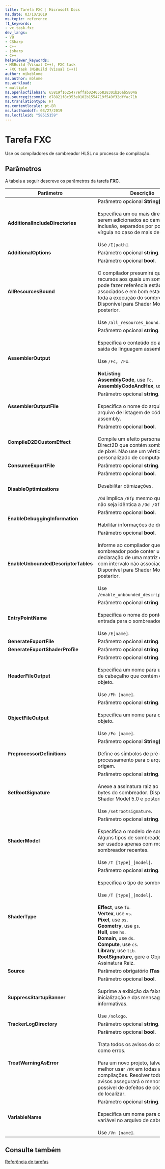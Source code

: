```yaml
---
title: Tarefa FXC | Microsoft Docs
ms.date: 03/10/2019
ms.topic: reference
f1_keywords:
- vc.task.fxc
dev_langs:
- VB
- CSharp
- C++
- jsharp
- C++
helpviewer_keywords:
- MSBuild (Visual C++), FXC task
- FXC task (MSBuild (Visual C++))
author: mikeblome
ms.author: mblome
ms.workload:
- multiple
ms.openlocfilehash: 65819f1625477effab024055828301b26ab5804a
ms.sourcegitcommit: d78821f8c353e0102b1554719f549f32dffac71b
ms.translationtype: HT
ms.contentlocale: pt-BR
ms.lasthandoff: 03/27/2019
ms.locfileid: "58515159"
---
```

# <a name="fxc-task"></a>Tarefa FXC

Use os compiladores de sombreador HLSL no processo de compilação.

## <a name="parameters"></a>Parâmetros

A tabela a seguir descreve os parâmetros da tarefa **FXC**.

|Parâmetro|Descrição|
|---------------|-----------------|
|**AdditionalIncludeDirectories**|Parâmetro opcional **String[]**.<br/><br/>Especifica um ou mais diretórios a serem adicionados ao caminho de inclusão, separados por ponto e vírgula no caso de mais de um.<br/><br/>Use `/I[path]`.|
|**AdditionalOptions**|Parâmetro opcional **string**.|
|**AllResourcesBound**|Parâmetro opcional **bool**.<br/><br/>O compilador presumirá que todos os recursos aos quais um sombreador pode fazer referência estão associados e em bom estado para toda a execução do sombreador. Disponível para Shader Model 5.1 e posterior.<br/><br/>Use `/all_resources_bound`.|
|**AssemblerOutput**|Parâmetro opcional **string**.<br/><br/>Especifica o conteúdo do arquivo de saída de linguagem assembly.<br/><br/>Use `/Fc, /Fx`.<br/><br/>**NoListing**<br/>**AssemblyCode**, use `Fc`.<br/>**AssemblyCodeAndHex**, use `Fx`.|
|**AssemblerOutputFile**|Parâmetro opcional **string**.<br/><br/>Especifica o nome do arquivo para arquivo de listagem de código assembly.|
|**CompileD2DCustomEffect**|Parâmetro opcional **bool**.<br/><br/>Compile um efeito personalizado Direct2D que contém sombreadores de pixel. Não use um vértice ou efeito personalizado de computação.|
|**ConsumeExportFile**|Parâmetro opcional **string**.|
|**DisableOptimizations**|Parâmetro opcional **bool**.<br/><br/>Desabilitar otimizações.<br/><br/>`/Od` implica `/Gfp` mesmo que a saída não seja idêntica a `/Od /Gfp`.|
|**EnableDebuggingInformation**|Parâmetro opcional **bool**.<br/><br/>Habilitar informações de depuração.|
|**EnableUnboundedDescriptorTables**|Parâmetro opcional **bool**.<br/><br/>Informe ao compilador que um sombreador pode conter uma declaração de uma matriz de recursos com intervalo não associado. Disponível para Shader Model 5.1 e posterior.<br/><br/>Use `/enable_unbounded_descriptor_tables`.|
|**EntryPointName**|Parâmetro opcional **string**.<br/><br/>Especifica o nome do ponto de entrada para o sombreador.<br/><br/>Use `/E[name]`.|
|**GenerateExportFile**|Parâmetro opcional **string**.|
|**GenerateExportShaderProfile**|Parâmetro opcional **string**.|
|**HeaderFileOutput**|Parâmetro opcional **string**.<br/><br/>Especifica um nome para um arquivo de cabeçalho que contém código objeto.<br/><br/>Use `/Fh [name]`.|
|**ObjectFileOutput**|Parâmetro opcional **string**.<br/><br/>Especifica um nome para o arquivo-objeto.<br/><br/>Use `/Fo [name]`.|
|**PreprocessorDefinitions**|Parâmetro opcional **String[]**.<br/><br/>Define os símbolos de pré-processamento para o arquivo de origem.|
|**SetRootSignature**|Parâmetro opcional **string**.<br/><br/>Anexe a assinatura raiz ao código de bytes do sombreador. Disponível para Shader Model 5.0 e posterior.<br/><br/>Use `/setrootsignature`.|
|**ShaderModel**|Parâmetro opcional **string**.<br/><br/>Especifica o modelo de sombreador. Alguns tipos de sombreador podem ser usados apenas com modelos de sombreador recentes.<br/><br/>Use `/T [type]_[model]`.|
|**ShaderType**|Parâmetro opcional **string**.<br/><br/>Especifica o tipo de sombreador.<br/><br/>Use `/T [type]_[model]`.<br/><br/>**Effect**, use `fx`.<br/>**Vertex**, use `vs`.<br/>**Pixel**, use `ps`.<br/>**Geometry**, use `gs`.<br/>**Hull**, use `hs`.<br/>**Domain**, use `ds`.<br/>**Compute**, use `cs`.<br/>**Library**, use `lib`.<br/>**RootSignature**, gere o Objeto de Assinatura Raiz.|
|**Source**|Parâmetro obrigatório **ITaskItem**.|
|**SuppressStartupBanner**|Parâmetro opcional **bool**.<br/><br/>Suprime a exibição da faixa de inicialização e das mensagens informativas.<br/><br/>Use `/nologo`.|
|**TrackerLogDirectory**|Parâmetro opcional **string**.|
|**TreatWarningAsError**|Parâmetro opcional **bool**.<br/><br/>Trata todos os avisos do compilador como erros.<br/><br/>Para um novo projeto, talvez seja melhor usar `/WX` em todas as compilações. Resolver todos os avisos assegurará o menor número possível de defeitos de código difíceis de localizar.|
|**VariableName**|Parâmetro opcional **string**.<br/><br/>Especifica um nome para o nome de variável no arquivo de cabeçalho.<br/><br/>Use `/Vn [name]`.|

## <a name="see-also"></a>Consulte também

[Referência de tarefas](../msbuild/msbuild-task-reference.md)